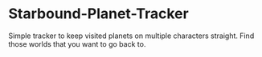 Starbound-Planet-Tracker
========================

Simple tracker to keep visited planets on multiple characters straight. Find those worlds that you want to go back to.
